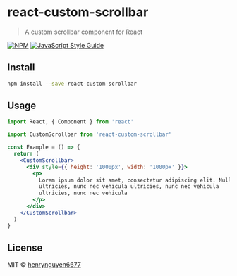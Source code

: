 # react-custom-scrollbar

> A custom scrollbar component for React

[![NPM](https://img.shields.io/npm/v/react-custom-scrollbar.svg)](https://www.npmjs.com/package/react-custom-scrollbar) [![JavaScript Style Guide](https://img.shields.io/badge/code_style-standard-brightgreen.svg)](https://standardjs.com)

## Install

```bash
npm install --save react-custom-scrollbar
```

## Usage

```jsx
import React, { Component } from 'react'

import CustomScrollbar from 'react-custom-scrollbar'

const Example = () => {
  return (
    <CustomScrollbar>
      <div style={{ height: '1000px', width: '1000px' }}>
        <p>
          Lorem ipsum dolor sit amet, consectetur adipiscing elit. Nullam
          ultricies, nunc nec vehicula ultricies, nunc nec vehicula
          ultricies, nunc nec vehicula
        </p>
      </div>
    </CustomScrollbar>
  )
}
```

## License

MIT © [henrynguyen6677](https://github.com/henrynguyen6677)

